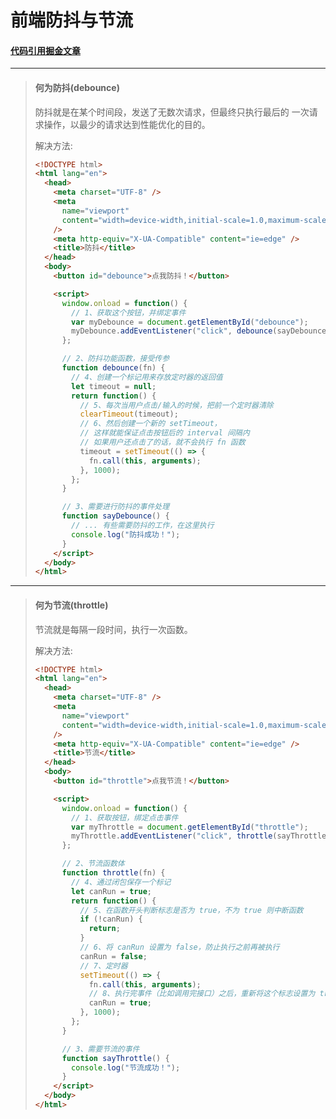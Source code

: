 # 前端防抖与节流


#### [代码引用掘金文章](https://juejin.im/post/5c87b54ce51d455f7943dddb#chapter-one)

---

> #### **何为防抖(debounce)**
>
> 防抖就是在某个时间段，发送了无数次请求，但最终只执行最后的 一次请求操作，以最少的请求达到性能优化的目的。
>
> 解决方法:
>
> ```html
> <!DOCTYPE html>
> <html lang="en">
>   <head>
>     <meta charset="UTF-8" />
>     <meta
>       name="viewport"
>       content="width=device-width,initial-scale=1.0,maximum-scale=1.0,user-scalable=no"
>     />
>     <meta http-equiv="X-UA-Compatible" content="ie=edge" />
>     <title>防抖</title>
>   </head>
>   <body>
>     <button id="debounce">点我防抖！</button>
>
>     <script>
>       window.onload = function() {
>         // 1、获取这个按钮，并绑定事件
>         var myDebounce = document.getElementById("debounce");
>         myDebounce.addEventListener("click", debounce(sayDebounce));
>       };
>
>       // 2、防抖功能函数，接受传参
>       function debounce(fn) {
>         // 4、创建一个标记用来存放定时器的返回值
>         let timeout = null;
>         return function() {
>           // 5、每次当用户点击/输入的时候，把前一个定时器清除
>           clearTimeout(timeout);
>           // 6、然后创建一个新的 setTimeout，
>           // 这样就能保证点击按钮后的 interval 间隔内
>           // 如果用户还点击了的话，就不会执行 fn 函数
>           timeout = setTimeout(() => {
>             fn.call(this, arguments);
>           }, 1000);
>         };
>       }
>
>       // 3、需要进行防抖的事件处理
>       function sayDebounce() {
>         // ... 有些需要防抖的工作，在这里执行
>         console.log("防抖成功！");
>       }
>     </script>
>   </body>
> </html>
> ```

---

> #### **何为节流(throttle)**
>
> 节流就是每隔一段时间，执行一次函数。
>
> 解决方法:
>
> ```html
> <!DOCTYPE html>
> <html lang="en">
>   <head>
>     <meta charset="UTF-8" />
>     <meta
>       name="viewport"
>       content="width=device-width,initial-scale=1.0,maximum-scale=1.0,user-scalable=no"
>     />
>     <meta http-equiv="X-UA-Compatible" content="ie=edge" />
>     <title>节流</title>
>   </head>
>   <body>
>     <button id="throttle">点我节流！</button>
>
>     <script>
>       window.onload = function() {
>         // 1、获取按钮，绑定点击事件
>         var myThrottle = document.getElementById("throttle");
>         myThrottle.addEventListener("click", throttle(sayThrottle));
>       };
>
>       // 2、节流函数体
>       function throttle(fn) {
>         // 4、通过闭包保存一个标记
>         let canRun = true;
>         return function() {
>           // 5、在函数开头判断标志是否为 true，不为 true 则中断函数
>           if (!canRun) {
>             return;
>           }
>           // 6、将 canRun 设置为 false，防止执行之前再被执行
>           canRun = false;
>           // 7、定时器
>           setTimeout(() => {
>             fn.call(this, arguments);
>             // 8、执行完事件（比如调用完接口）之后，重新将这个标志设置为 true
>             canRun = true;
>           }, 1000);
>         };
>       }
>
>       // 3、需要节流的事件
>       function sayThrottle() {
>         console.log("节流成功！");
>       }
>     </script>
>   </body>
> </html>
> ```

